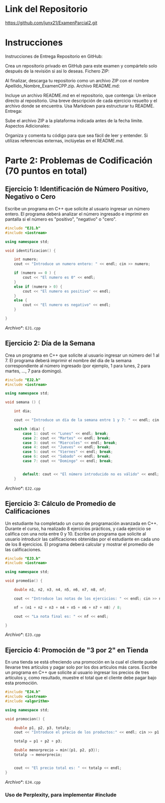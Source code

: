 # Link del Repositorio

https://github.com/junx21/ExamenParcial2.git

# Instrucciones 
Instrucciones de Entrega
Repositorio en GitHub:

Crea un repositorio privado en GitHub para este examen y compártelo solo después de la revisión si así lo deseas.
Fichero ZIP:

Al finalizar, descarga tu repositorio como un archivo ZIP con el nombre Apellido_Nombre_ExamenCPP.zip.
Archivo README.md:

Incluye un archivo README.md en el repositorio, que contenga:
Un enlace directo al repositorio.
Una breve descripción de cada ejercicio resuelto y el archivo donde se encuentra.
Usa Markdown para estructurar tu README.
Entrega:

Sube el archivo ZIP a la plataforma indicada antes de la fecha límite.
Aspectos Adicionales:

Organiza y comenta tu código para que sea fácil de leer y entender.
Si utilizas referencias externas, inclúyelas en el README.md.
# Parte 2: Problemas de Codificación (70 puntos en total)
## Ejercicio 1: Identificación de Número Positivo, Negativo o Cero
Escribe un programa en C++ que solicite al usuario ingresar un número entero. El programa deberá analizar el número ingresado e imprimir en pantalla si el número es "positivo", "negativo" o "cero". 
```cpp
#include "EJ1.h"
#include <iostream>

using namespace std;

void identificacion() {

    int numero;
    cout << "Introduce un numero entero: " << endl; cin >> numero;

    if (numero == 0 ) {
        cout << "El numero es 0" << endl;
    }
    else if (numero > 0) {
        cout << "El numero es positivo" << endl;
    }
    else {
        cout << "El numero es negativo" << endl;
    }

}
```
*Archivo**: `EJ1.cpp`

## Ejercicio 2: Día de la Semana
Crea un programa en C++ que solicite al usuario ingresar un número del 1 al 7. El programa deberá imprimir el nombre del día de la semana correspondiente al número ingresado (por ejemplo, 1 para lunes, 2 para martes, ..., 7 para domingo). 

```cpp
#include "EJ2.h"
#include <iostream>

using namespace std;

void semana () {

    int dia;

    cout << "Introduce un día de la semana entre 1 y 7: " << endl; cin >> dia;

    switch (dia) {
        case 1: cout << "Lunes" << endl; break;
        case 2: cout << "Martes" << endl; break;
        case 3: cout << "Miercoles" << endl; break;
        case 4: cout << "Jueves" << endl; break;
        case 5: cout << "Viernes" << endl; break;
        case 6: cout << "Sabado" << endl; break;
        case 7: cout << "Domingo" << endl; break;


        default: cout << "El número introducido no es válido" << endl; break;
    }


```
*Archivo**: `EJ2.cpp`

## Ejercicio 3: Cálculo de Promedio de Calificaciones
Un estudiante ha completado un curso de programación avanzada en C++. Durante el curso, ha realizado 8 ejercicios prácticos, y cada ejercicio se califica con una nota entre 0 y 10. Escribe un programa que solicite al usuario introducir las calificaciones obtenidas por el estudiante en cada uno de los 8 ejercicios. El programa deberá calcular y mostrar el promedio de las calificaciones. 
```cpp
#include "EJ3.h"
#include <iostream>

using namespace std;

void promedio() {

    double n1, n2, n3, n4, n5, n6, n7, n8, nf;

    cout << "Introduce las notas de los ejercicios: " << endl; cin >> n1 >> n2 >> n3 >> n4 >> n5 >> n6 >> n7 >> n8;

    nf = (n1 + n2 + n3 + n4 + n5 + n6 + n7 + n8) / 8;

    cout << "La nota final es: " << nf << endl;

}
```
*Archivo**: `EJ3.cpp`

## Ejercicio 4: Promoción de "3 por 2" en Tienda
En una tienda se está ofreciendo una promoción en la cual el cliente puede llevarse tres artículos y pagar solo por los dos artículos más caros. Escribe un programa en C++ que solicite al usuario ingresar los precios de tres artículos y, como resultado, muestre el total que el cliente debe pagar bajo esta promoción.
```cpp
#include "EJ4.h"
#include <iostream>
#include <algorithm>

using namespace std;

void promocion() {

    double p1, p2, p3, totalp;
    cout << "Introduce el precio de los productos:" << endl; cin >> p1 >> p2 >> p3;

    totalp = p1 + p2 + p3;

    double menorprecio = min({p1, p2, p3});
    totalp -= menorprecio;


    cout << "El precio total es: " << totalp << endl;
}
```
*Archivo**: `EJ4.cpp`
### Uso de Perplexity, para implementar #include <algorithm>


